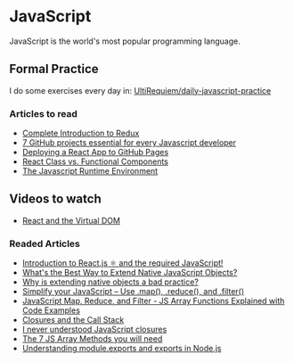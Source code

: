 # JavaScript

JavaScript is the world's most popular programming language.

## Formal Practice

I do some exercises every day in:
[UltiRequiem/daily-javascript-practice](https://github.com/UltiRequiem/daily-javascript-practice)

### Articles to read

- [Complete Introduction to Redux](https://dev.to/cenacr007_harsh/complete-introduction-to-redux-2281)
- [7 GitHub projects essential for every Javascript developer](https://dev.to/ankit01oss/7-github-projects-essential-for-every-javascript-developer-258i)
- [Deploying a React App to GitHub Pages](https://dev.to/cenacr007_harsh/deploying-a-react-app-to-github-pages-370)
- [React Class vs. Functional Components](https://betterprogramming.pub/react-class-vs-functional-components-2327c7324bdd)
- [The Javascript Runtime Environment](https://medium.com/@olinations/the-javascript-runtime-environment-d58fa2e60dd0)

## Videos to watch

- [React and the Virtual DOM](https://youtu.be/BYbgopx44vo)

### Readed Articles

- [Introduction to React.js ⚛ and the required JavaScript!](https://dev.to/cenacr007_harsh/introduction-to-react-js-and-the-required-javascript-5coh)
- [What's the Best Way to Extend Native JavaScript Objects?](https://www.designcise.com/web/tutorial/whats-the-best-way-to-extend-native-javascript-objects)
- [Why is extending native objects a bad practice?](https://stackoverflow.com/questions/14034180/why-is-extending-native-objects-a-bad-practice)
- [Simplify your JavaScript – Use .map(), .reduce(), and .filter()](https://medium.com/poka-techblog/simplify-your-javascript-use-map-reduce-and-filter-bd02c593cc2d)
- [JavaScript Map, Reduce, and Filter - JS Array Functions Explained with Code Examples](https://www.freecodecamp.org/news/javascript-map-reduce-and-filter-explained-with-examples)
- [Closures and the Call Stack](https://medium.com/@akaphenom/javascript-closures-and-the-call-stack-722ef2c3b5a8)
- [I never understood JavaScript closures](https://medium.com/dailyjs/i-never-understood-javascript-closures-9663703368e8)
- [The 7 JS Array Methods you will need](https://medium.com/dailyjs/the-7-js-array-methods-you-will-need-in-2021-a9faa83b50e8)
- [Understanding module.exports and exports in Node.js](https://www.sitepoint.com/understanding-module-exports-exports-node-js)
